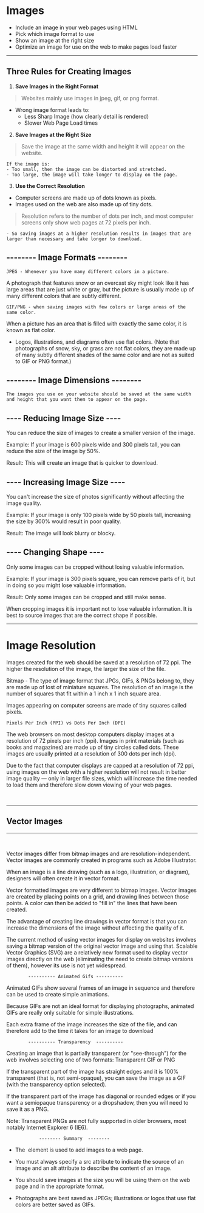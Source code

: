 # Images

- Include an image in your web pages using HTML
- Pick which image format to use
- Show an image at the right size
- Optimize an image for use on the web to make pages load faster

---

## Three Rules for Creating Images

1. **Save Images in the Right Format**

> Websites mainly use images in jpeg, gif, or png format. 

- Wrong image format leads to:
    - Less Sharp Image (how clearly detail is rendered)
    - Slower Web Page Load times

2. **Save Images at the Right Size**

> Save the image at the same width and height it will appear on the website. 
    
    If the image is: 
    - Too small, then the image can be distorted and stretched.
    - Too large, the image will take longer to display on the page.

3. **Use the Correct Resolution**

- Computer screens are made up of dots known as pixels. 
- Images used on the web are also made up of tiny dots. 
> Resolution refers to the number of dots per inch, and most computer screens only show web pages at 72 pixels per inch. 
    
    - So saving images at a higher resolution results in images that are larger than necessary and take longer to download.

## -------- Image Formats  -------- 
    JPEG - Whenever you have many different colors in a picture. 

A photograph that features snow or an overcast sky might look like it has large areas that are just white or gray, but the picture is usually made up of many different colors that are subtly different.

    GIF/PNG - when saving images with few colors or large areas of the same color.

When a picture has an area that is filled with exactly the same color, it is
known as flat color. 
- Logos, illustrations, and diagrams often use flat colors.
(Note that photographs of snow, sky, or grass are not flat colors, they are made up of many subtly different shades of the same color and are not as suited to GIF or PNG format.)

## -------- Image Dimensions  -------- 
    The images you use on your website should be saved at the same width and height that you want them to appear on the page.

## ---- Reducing Image Size  ----
You can reduce the size of images to create a smaller version of the image.

Example: If your image is 600 pixels wide and 300 pixels tall,
you can reduce the size of the image by 50%.

Result: This will create an image that is quicker to download.

## ---- Increasing Image Size ----
You can't increase the size of photos significantly without
affecting the image quality.   

Example: If your image is only 100 pixels wide by 50 pixels tall,
increasing the size by 300% would result in poor quality.

Result: The image will look blurry or blocky.

## ---- Changing Shape ----
Only some images can be cropped without losing valuable information.

Example: If your image is 300 pixels square, you can remove
parts of it, but in doing so you might lose valuable information.

Result: Only some images can be cropped and still make sense.

When cropping images it is important not to lose valuable information. 
It is best to source images that are the correct shape if possible.

---

# Image Resolution

Images created for the web should be saved at a resolution of 72 ppi. 
The higher the resolution of the image, the larger the size of the file.

Bitmap - The type of image format that JPGs, GIFs, & PNGs belong to, they are
made up of lost of miniature squares. The resolution of an image is the
number of squares that fit within a 1 inch x 1 inch square area.

Images appearing on computer screens are made of tiny squares called pixels.

    Pixels Per Inch (PPI) vs Dots Per Inch (DPI)

The web browsers on most desktop computers display images at a
resolution of 72 pixels per inch (ppi). Images in print materials
(such as books and magazines) are made up of tiny circles called
dots. These images are usually printed at a resolution of 300
dots per inch (dpi).

Due to the fact that computer displays are capped at a resolution of 72 ppi,
using images on the web with a higher resolution will not result in better
image quality — only in larger file sizes, which will increase the
time needed to load them and therefore slow down viewing of
your web pages.

<br>

---

## Vector Images 
--- 
<br>

Vector images differ from bitmap images and are resolution-independent. 
Vector images are commonly created in programs such as Adobe Illustrator.

When an image is a line drawing (such as a logo, illustration, or diagram),
designers will often create it in vector format.

Vector formatted images are very different to bitmap images.
Vector images are created by placing points on a grid, and drawing lines 
between those points. A color can then be added to "fill in" the lines that
have been created.

The advantage of creating line drawings in vector format is that
you can increase the dimensions of the image without affecting
the quality of it.

The current method of using vector images for display on websites involves
saving a bitmap version of the original vector image and using that.
Scalable Vector Graphics (SVG) are a relatively new format used to display
vector images directly on the web (eliminating the need to create bitmap
versions of them), however its use is not yet widespread.

            ---------- Animated Gifs ----------
Animated GIFs show several frames of an image in sequence and therefore can be
used to create simple animations.

Because GIFs are not an ideal format for displaying photographs, animated GIFs
are really only suitable for simple illustrations.

Each extra frame of the image increases the size of the file, and
can therefore add to the time it takes for an image to download

            ---------- Transparency  ----------
Creating an image that is partially transparent (or "see-through") for the web
involves selecting one of two formats: Transparent GIF or PNG

If the transparent part of the image has straight edges and
it is 100% transparent (that is, not semi-opaque), you can save
the image as a GIF (with the transparency option selected).

If the transparent part of the image has diagonal or rounded
edges or if you want a semiopaque transparency or a dropshadow,
then you will need to save it as a PNG.

Note: Transparent PNGs are not fully supported in older browsers,
most notably Internet Explorer 6 (IE6). 

                -------- Summary  -------- 
- The <img> element is used to add images to a web page.

- You must always specify a src attribute to indicate the
source of an image and an alt attribute to describe the
content of an image.

- You should save images at the size you will be using
them on the web page and in the appropriate format.

- Photographs are best saved as JPEGs; illustrations or
logos that use flat colors are better saved as GIFs.
